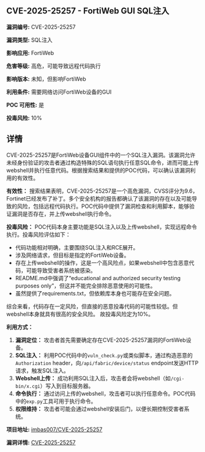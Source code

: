 ## CVE-2025-25257 - FortiWeb GUI SQL注入

**漏洞编号:** CVE-2025-25257

**漏洞类型:** SQL注入

**影响应用:** FortiWeb

**危害等级:** 高危，可能导致远程代码执行

**影响版本:** 未知，但影响FortiWeb

**利用条件:** 需要网络访问FortiWeb设备的GUI

**POC 可用性:** 是

**投毒风险:** 10%

## 详情

CVE-2025-25257是FortiWeb设备GUI组件中的一个SQL注入漏洞。该漏洞允许未经身份验证的攻击者通过构造特殊的SQL语句执行任意SQL命令，进而可能上传webshell并执行任意代码。根据搜索结果和提供的POC代码，可以确认该漏洞利用的有效性。

**有效性：**
搜索结果表明，CVE-2025-25257是一个高危漏洞，CVSS评分为9.6，Fortinet已经发布了补丁。多个安全机构的报告都确认了该漏洞的存在以及可能导致的风险，包括远程代码执行。POC代码中提供了漏洞检查和利用脚本，能够验证漏洞是否存在，并上传webshell执行命令。

**投毒风险：**
POC代码本身主要功能是SQL注入以及上传webshell，实现远程命令执行。投毒风险评估如下：

*   代码功能相对明确，主要围绕SQL注入和RCE展开。
*   涉及网络请求，但目标是指定的FortiWeb设备。
*   存在上传webshell的操作，这是一个高风险点，如果webshell中包含恶意代码，可能导致受害者系统被感染。
*   README.md中强调了“educational and authorized security testing purposes only”，但这并不能完全排除恶意使用的可能性。
*   虽然提供了requirements.txt，但依赖库本身也可能存在安全问题。

综合来看，代码存在一定风险，但直接的恶意投毒代码的可能性较低。但webshell本身就具有很高的安全风险。 故投毒风险定为10%。

**利用方式：**
1.  **漏洞定位：** 攻击者首先需要确定存在CVE-2025-25257漏洞的FortiWeb设备。
2.  **SQL注入：** 利用POC代码中的`vuln_check.py`或类似脚本，通过构造恶意的`Authorization` header，向`/api/fabric/device/status` endpoint发送HTTP请求，触发SQL注入。
3.  **Webshell上传：** 成功利用SQL注入后，攻击者会将webshell（如`/cgi-bin/x.cgi`）写入到目标服务器。
4.  **命令执行：** 通过访问上传的webshell，攻击者可以执行任意命令。POC代码中的`exp.py`工具可用于执行命令。
5.  **权限维持：** 攻击者可能会通过webshell安装后门，以便长期控制受害者系统。

**项目地址:** [imbas007/CVE-2025-25257](https://github.com/imbas007/CVE-2025-25257)

**漏洞详情:** [CVE-2025-25257](https://nvd.nist.gov/vuln/detail/CVE-2025-25257)